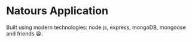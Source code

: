 # Natours Application

Built using modern technologies: node.js, express, mongoDB, mongoose and friends 😁.
